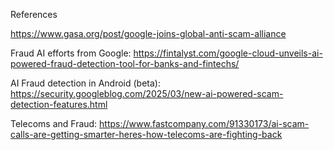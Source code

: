 References

https://www.gasa.org/post/google-joins-global-anti-scam-alliance

Fraud AI efforts from Google: 
https://fintalyst.com/google-cloud-unveils-ai-powered-fraud-detection-tool-for-banks-and-fintechs/

AI Fraud detection in Android (beta): 
https://security.googleblog.com/2025/03/new-ai-powered-scam-detection-features.html


Telecoms and Fraud: 
https://www.fastcompany.com/91330173/ai-scam-calls-are-getting-smarter-heres-how-telecoms-are-fighting-back
